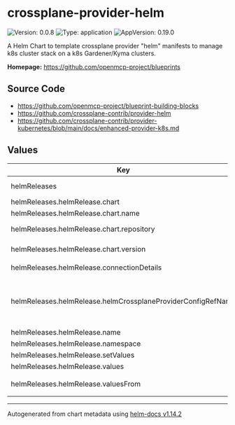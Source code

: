 

# crossplane-provider-helm

![Version: 0.0.8](https://img.shields.io/badge/Version-0.0.8-informational?style=flat-square) ![Type: application](https://img.shields.io/badge/Type-application-informational?style=flat-square) ![AppVersion: 0.19.0](https://img.shields.io/badge/AppVersion-0.19.0-informational?style=flat-square)

A Helm Chart to template crossplane provider "helm" manifests to manage k8s cluster stack on a k8s Gardener/Kyma clusters.

**Homepage:** <https://github.com/openmcp-project/blueprints>

## Source Code

* <https://github.com/openmcp-project/blueprint-building-blocks>
* <https://github.com/crossplane-contrib/provider-helm>
* <https://github.com/crossplane-contrib/provider-kubernetes/blob/main/docs/enhanced-provider-k8s.md>

## Values

| Key | Type | Default | Description |
|-----|------|---------|-------------|
| helmReleases | object | object | helmReleases contains information and configuration of a [helm chart](https://helm.sh) to be managed by flux [Helm Controller](https://fluxcd.io/flux/components/helm/api/v2/). |
| helmReleases.helmRelease.chart | object | `{"name":"","repository":"","version":""}` | [ChartSpec](https://github.com/crossplane-contrib/provider-helm/blob/master/apis/release/v1beta1/types.go) defines the chart spec for a Release |
| helmReleases.helmRelease.chart.name | string | `""` | [Name](https://github.com/crossplane-contrib/provider-helm/blob/master/apis/release/v1beta1/types.go) of Helm chart, required if ChartSpec.URL not set |
| helmReleases.helmRelease.chart.repository | string | `""` | [Repository](https://github.com/crossplane-contrib/provider-helm/blob/master/apis/release/v1beta1/types.go): Helm repository URL, required if ChartSpec.URL not set |
| helmReleases.helmRelease.chart.version | string | `""` | [Version](https://github.com/crossplane-contrib/provider-helm/blob/master/apis/release/v1beta1/types.go) of Helm chart, late initialized with latest version if not set |
| helmReleases.helmRelease.connectionDetails | list | `[{"apiVersion":"v1","fieldPath":"spec.clusterIP","kind":"Service","name":"wordpress-example","namespace":"wordpress","toConnectionSecretKey":"ip"}]` | [Crossplane connection details](https://docs.crossplane.io/v1.12/concepts/composition/#connection-details) and [FAQ](https://blog.crossplane.io/faq-2-claim-connection-details/) |
| helmReleases.helmRelease.helmCrossplaneProviderConfigRefName | string | `""` | defines [crossplane provider config reference name](https://docs.crossplane.io/latest/concepts/providers/) reference configuration name. :exclamation::exclamation: Must match `providerConfigs.helmCrossplane[].providerConfigRefName` of `/helm/charts/mcp/crossplane-provider-configs/values.yaml` :exclamation::exclamation: |
| helmReleases.helmRelease.name | string | `""` | helm chart release name |
| helmReleases.helmRelease.namespace | string | `""` | [Namespace]() to install the release into. |
| helmReleases.helmRelease.setValues | list | `[{"name":"param1","value":"value2"}]` | define [value overrides](https://github.com/crossplane/crossplane/blob/master/design/one-pager-helm-provider.md#value-overrides). [example](https://github.com/crossplane-contrib/provider-helm/blob/master/examples/sample/release.yaml). |
| helmReleases.helmRelease.values | list | `[]` | define [value overrides](https://github.com/crossplane/crossplane/blob/master/design/one-pager-helm-provider.md#value-overrides). [example](https://github.com/crossplane-contrib/provider-helm/blob/master/examples/sample/release.yaml). |
| helmReleases.helmRelease.valuesFrom | list | `[{"configMapKeyRef":null,"key":"values.yaml","name":"default-vals","namespace":"wordpress","optional":false},{"key":"svalues.yaml","name":"svals","namespace":"wordpress","optional":false,"secretKeyRef":null}]` | define value overrides via k8s [downward api](https://kubernetes.io/docs/concepts/workloads/pods/downward-api/). [example](https://github.com/crossplane-contrib/provider-helm/blob/master/examples/sample/release.yaml). |

----------------------------------------------
Autogenerated from chart metadata using [helm-docs v1.14.2](https://github.com/norwoodj/helm-docs/releases/v1.14.2)